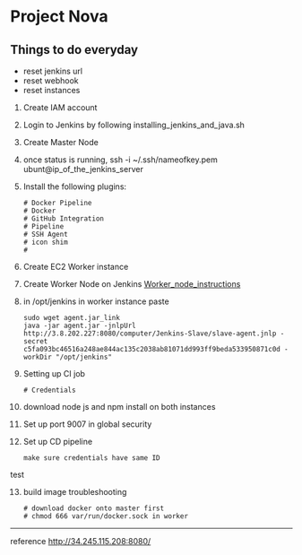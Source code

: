 # Project Nova

## Things to do everyday 
- reset jenkins url
- reset webhook
- reset instances 

1) Create IAM account

2) Login to Jenkins by following installing_jenkins_and_java.sh 

3) Create Master Node

4) once status is running, ssh -i ~/.ssh/nameofkey.pem ubunt@ip_of_the_jenkins_server 

5) Install the following plugins:
    ```
    # Docker Pipeline
    # Docker
    # GitHub Integration
    # Pipeline
    # SSH Agent
    # icon shim
    # 
    ```

6) Create EC2 Worker instance 

7) Create Worker Node on Jenkins 
[Worker_node_instructions](https://bhargavamin.com/how-to-do/setup-jenkins-slave-amazon-linux-aws/)

8) in /opt/jenkins in worker instance paste
    ```
    sudo wget agent.jar_link 
    java -jar agent.jar -jnlpUrl http://3.8.202.227:8080/computer/Jenkins-Slave/slave-agent.jnlp -secret c5fa093bc46516a248ae844ac135c2038ab81071dd993ff9beda533950871c0d -workDir "/opt/jenkins"
    ```

9) Setting up CI job 
    ```
    # Credentials 
    ```
10) download node js and npm install on both instances

11) Set up port 9007 in global security

12) Set up CD pipeline 
	```
	make sure credentials have same ID
	```
test

13) build image
troubleshooting 
	```
	# download docker onto master first
	# chmod 666 var/run/docker.sock in worker
	```


----
reference 
http://34.245.115.208:8080/
